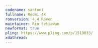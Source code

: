 ```yaml
---
codename: santoni
fullname: Redmi 4X
romversion: 4.4 Raven
maintainer: Rio Setiawan
newformat: true
pling: https://www.pling.com/p/1519033/
xdathread:
---
```

